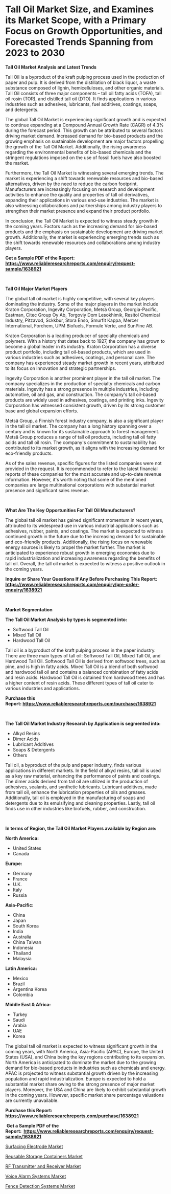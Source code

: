 <p><h1>Tall Oil Market Size, and Examines its Market Scope, with a Primary Focus on Growth Opportunities, and Forecasted Trends Spanning from 2023 to 2030</h1></p><p><strong>Tall Oil Market Analysis and Latest Trends</strong></p>
<p><p>Tall Oil is a byproduct of the kraft pulping process used in the production of paper and pulp. It is derived from the distillation of black liquor, a waste substance composed of lignin, hemicelluloses, and other organic materials. Tall Oil consists of three major components – tall oil fatty acids (TOFA), tall oil rosin (TOR), and distilled tall oil (DTO). It finds applications in various industries such as adhesives, lubricants, fuel additives, coatings, soaps, and detergents.</p><p>The global Tall Oil Market is experiencing significant growth and is expected to continue expanding at a Compound Annual Growth Rate (CAGR) of 4.3% during the forecast period. This growth can be attributed to several factors driving market demand. Increased demand for bio-based products and the growing emphasis on sustainable development are major factors propelling the growth of the Tall Oil Market. Additionally, the rising awareness regarding the environmental benefits of bio-based chemicals and the stringent regulations imposed on the use of fossil fuels have also boosted the market.</p><p>Furthermore, the Tall Oil Market is witnessing several emerging trends. The market is experiencing a shift towards renewable resources and bio-based alternatives, driven by the need to reduce the carbon footprint. Manufacturers are increasingly focusing on research and development activities to enhance the quality and properties of tall oil derivatives, expanding their applications in various end-use industries. The market is also witnessing collaborations and partnerships among industry players to strengthen their market presence and expand their product portfolio.</p><p>In conclusion, the Tall Oil Market is expected to witness steady growth in the coming years. Factors such as the increasing demand for bio-based products and the emphasis on sustainable development are driving market growth. Additionally, the market is experiencing emerging trends such as the shift towards renewable resources and collaborations among industry players.</p></p>
<p><strong>Get a Sample PDF of the Report:&nbsp; <a href="https://www.reliableresearchreports.com/enquiry/request-sample/1638921">https://www.reliableresearchreports.com/enquiry/request-sample/1638921</a></strong></p>
<p>&nbsp;</p>
<p><strong>Tall Oil Major Market Players</strong></p>
<p><p>The global tall oil market is highly competitive, with several key players dominating the industry. Some of the major players in the market include Kraton Corporation, Ingevity Corporation, Metsä Group, Georgia-Pacific, Eastman, Citec Group Oy Ab, Torgoviy Dom Lesokhimik, Resitol Chemical Industry, Pitzavod, Sckkbur, Stora Enso, Smurfit Kappa, Mercer International, Forchem, UPM Biofuels, Formule Verte, and SunPine AB.</p><p>Kraton Corporation is a leading producer of specialty chemicals and polymers. With a history that dates back to 1927, the company has grown to become a global leader in its industry. Kraton Corporation has a diverse product portfolio, including tall oil-based products, which are used in various industries such as adhesives, coatings, and personal care. The company has experienced steady market growth in recent years, attributed to its focus on innovation and strategic partnerships.</p><p>Ingevity Corporation is another prominent player in the tall oil market. The company specializes in the production of specialty chemicals and carbon materials. Ingevity has a strong presence in multiple industries, including automotive, oil and gas, and construction. The company's tall oil-based products are widely used in adhesives, coatings, and printing inks. Ingevity Corporation has witnessed consistent growth, driven by its strong customer base and global expansion efforts.</p><p>Metsä Group, a Finnish forest industry company, is also a significant player in the tall oil market. The company has a long history spanning over a century and is known for its sustainable approach to forest management. Metsä Group produces a range of tall oil products, including tall oil fatty acids and tall oil rosin. The company's commitment to sustainability has contributed to its market growth, as it aligns with the increasing demand for eco-friendly products.</p><p>As of the sales revenue, specific figures for the listed companies were not provided in the request. It is recommended to refer to the latest financial reports of these companies for the most accurate and up-to-date revenue information. However, it's worth noting that some of the mentioned companies are large multinational corporations with substantial market presence and significant sales revenue.</p></p>
<p>&nbsp;</p>
<p><strong>What Are The Key Opportunities For Tall Oil Manufacturers?</strong></p>
<p><p>The global tall oil market has gained significant momentum in recent years, attributed to its widespread use in various industrial applications such as adhesives, rubber, paints, and coatings. The market is expected to witness continued growth in the future due to the increasing demand for sustainable and eco-friendly products. Additionally, the rising focus on renewable energy sources is likely to propel the market further. The market is anticipated to experience robust growth in emerging economies due to rapid industrialization and increasing awareness regarding the benefits of tall oil. Overall, the tall oil market is expected to witness a positive outlook in the coming years.</p></p>
<p><strong>Inquire or Share Your Questions If Any Before Purchasing This Report: <a href="https://www.reliableresearchreports.com/enquiry/pre-order-enquiry/1638921">https://www.reliableresearchreports.com/enquiry/pre-order-enquiry/1638921</a></strong></p>
<p>&nbsp;</p>
<p><strong>Market Segmentation</strong></p>
<p><strong>The Tall Oil Market Analysis by types is segmented into:</strong></p>
<p><ul><li>Softwood Tall Oil</li><li>Mixed Tall Oil</li><li>Hardwood Tall Oil</li></ul></p>
<p><p>Tall oil is a byproduct of the kraft pulping process in the paper industry. There are three main types of tall oil: Softwood Tall Oil, Mixed Tall Oil, and Hardwood Tall Oil. Softwood Tall Oil is derived from softwood trees, such as pine, and is high in fatty acids. Mixed Tall Oil is a blend of both softwood and hardwood tall oil and contains a balanced combination of fatty acids and resin acids. Hardwood Tall Oil is obtained from hardwood trees and has a higher content of resin acids. These different types of tall oil cater to various industries and applications.</p></p>
<p><strong>Purchase this Report:&nbsp;<a href="https://www.reliableresearchreports.com/purchase/1638921">https://www.reliableresearchreports.com/purchase/1638921</a></strong></p>
<p>&nbsp;</p>
<p><strong>The Tall Oil Market Industry Research by Application is segmented into:</strong></p>
<p><ul><li>Alkyd Resins</li><li>Dimer Acids</li><li>Lubricant Additives</li><li>Soaps & Detergents</li><li>Others</li></ul></p>
<p><p>Tall oil, a byproduct of the pulp and paper industry, finds various applications in different markets. In the field of alkyd resins, tall oil is used as a key raw material, enhancing the performance of paints and coatings. The dimer acids derived from tall oil are utilized in the production of adhesives, sealants, and synthetic lubricants. Lubricant additives, made from tall oil, enhance the lubrication properties of oils and greases. Additionally, tall oil is employed in the manufacturing of soaps and detergents due to its emulsifying and cleaning properties. Lastly, tall oil finds use in other industries like biofuels, rubber, and construction.</p></p>
<p>&nbsp;</p>
<p><strong>In terms of Region, the Tall Oil Market Players available by Region are:</strong></p>
<p>
    <p> <strong> North America: </strong>
        <ul>
            <li>United States</li>
            <li>Canada</li>
        </ul>
        </p> 
    <p> <strong> Europe: </strong>
        <ul>
            <li>Germany</li>
            <li>France</li>
            <li>U.K.</li>
            <li>Italy</li>
            <li>Russia</li>
        </ul>
        </p> 
    <p> <strong> Asia-Pacific: </strong>
        <ul>
            <li>China</li>
            <li>Japan</li>
            <li>South Korea</li>
            <li>India</li>
            <li>Australia</li>
            <li>China Taiwan</li>
            <li>Indonesia</li>
            <li>Thailand</li>
            <li>Malaysia</li>
        </ul>
        </p> 
    <p> <strong> Latin America: </strong>
        <ul>
            <li>Mexico</li>
            <li>Brazil</li>
            <li>Argentina Korea</li>
            <li>Colombia</li>
        </ul>
        </p> 
    <p> <strong> Middle East & Africa: </strong>
        <ul>
            <li>Turkey</li>
            <li>Saudi</li>
            <li>Arabia</li>
            <li>UAE</li>
            <li>Korea</li>
        </ul>
    </p>
    </p>
<p><p>The global tall oil market is expected to witness significant growth in the coming years, with North America, Asia-Pacific (APAC), Europe, the United States (USA), and China being the key regions contributing to its expansion. North America is anticipated to dominate the market due to the growing demand for bio-based products in industries such as chemicals and energy. APAC is projected to witness substantial growth driven by the increasing population and rapid industrialization. Europe is expected to hold a substantial market share owing to the strong presence of major market players. Moreover, the USA and China are likely to exhibit substantial growth in the coming years. However, specific market share percentage valuations are currently unavailable.</p></p>
<p><strong>Purchase this Report: <a href="https://www.reliableresearchreports.com/purchase/1638921">https://www.reliableresearchreports.com/purchase/1638921</a></strong></p>
<p>&nbsp;<strong>Get a Sample PDF of the Report:&nbsp;&nbsp;<a href="https://www.reliableresearchreports.com/enquiry/request-sample/1638921">https://www.reliableresearchreports.com/enquiry/request-sample/1638921</a></strong></p>
<p><strong></strong></p>
<p><p><a href="https://github.com/marloy8/Market-Research-Report-List-1/blob/main/surfacing-electrode-market.md">Surfacing Electrode Market</a></p><p><a href="https://github.com/aliciawhite5576/Market-Research-Report-List-1/blob/main/reusable-storage-containers-market.md">Reusable Storage Containers Market</a></p><p><a href="https://medium.com/@marcellakin2023/rf-transmitter-and-receiver-market-focuses-on-market-share-size-and-projected-forecast-till-2030-10898fc6d1cc">RF Transmitter and Receiver Market</a></p><p><a href="https://medium.com/@adellalesch/voice-alarm-systems-market-analysis-and-sze-forecasted-for-period-from-2023-to-2030-03fde7e6c28e">Voice Alarm Systems Market</a></p><p><a href="https://medium.com/@robbleannon/fence-detection-systems-market-analysis-its-cagr-market-segmentation-and-global-industry-overview-4410ae891b87">Fence Detection Systems Market</a></p></p>